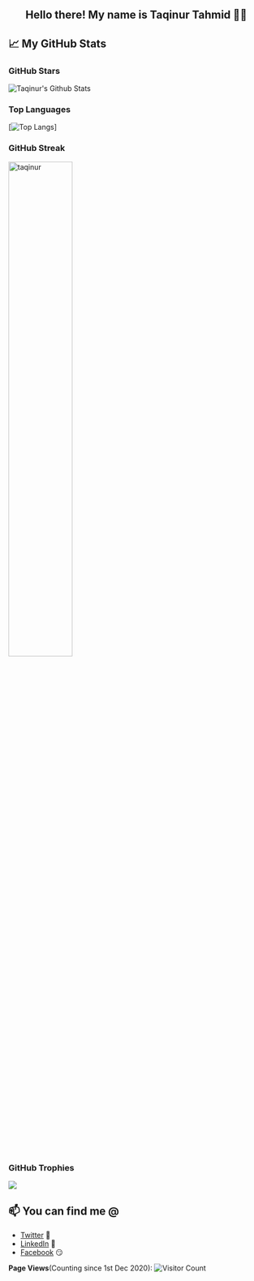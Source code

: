 <h2 align="center">Hello there! My name is Taqinur Tahmid 👋🤓</h2>


## 📈 My GitHub Stats
### GitHub Stars

![Taqinur's Github Stats](https://github-readme-stats.vercel.app/api?username=taqinur&show_icons=true&theme=radical)

### Top Languages

[![Top Langs](https://github-readme-stats.vercel.app/api/top-langs/?username=taqinur&layout=compact)]

### GitHub Streak

<img width="50%" src="https://github-readme-streak-stats.herokuapp.com/?user=taqinur&theme=highcontrast&hide_border=true" alt="taqinur" />

<!-- ### Activity Trends

![GitHub Activity Graph](https://activity-graph.herokuapp.com/graph?username=taqinur&theme=dracula&hide_border=true) -->

### GitHub Trophies

<img src="https://github-profile-trophy.vercel.app/?username=taqinur&theme=juicyfresh&no-bg=true" />


## 📫 You can find me @
<!-- YOU-CAN-FIND-ME:START -->
- [Twitter](https://twitter.com/TaqinurT) 🐤
- [LinkedIn](https://www.linkedin.com/in/taqinur-tahmid/) 💼
- [Facebook](https://www.facebook.com/TaqinurTahmid/) 😏
<!-- YOU-CAN-FIND-ME:END -->

**Page Views**(Counting since 1st Dec 2020): ![Visitor Count](https://profile-counter.glitch.me/taqinur/count.svg)

<!---
taqinur/taqinur is a ✨ special ✨ repository because its `README.md` (this file) appears on your GitHub profile.
You can click the Preview link to take a look at your changes.
For details: (https://github.com/anuraghazra/github-readme-stats)
--->
